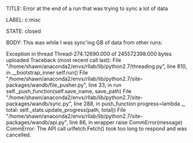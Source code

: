 TITLE:
Error at the end of a run that was trying to sync a lot of data

LABEL:
c:misc

STATE:
closed

BODY:
This was while I was sync'ing GB of data from other runs:

Exception in thread Thread-274:12690.000 of 245572398.000 bytes uploaded
Traceback (most recent call last):
  File "/home/shawn/anaconda2/envs/rllab/lib/python2.7/threading.py", line 810, in __bootstrap_inner
    self.run()
  File "/home/shawn/anaconda2/envs/rllab/lib/python2.7/site-packages/wandb/file_pusher.py", line 33, in run
    self._push_function(self.save_name, save_path)
  File "/home/shawn/anaconda2/envs/rllab/lib/python2.7/site-packages/wandb/sync.py", line 288, in push_function
    progress=lambda _, total: self._stats.update_progress(path, total))
  File "/home/shawn/anaconda2/envs/rllab/lib/python2.7/site-packages/wandb/api.py", line 86, in wrapper
    raise CommError(message)
CommError: The API call urlfetch.Fetch() took too long to respond and was cancelled.


